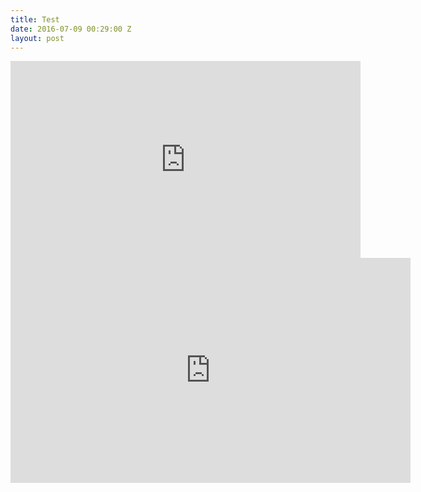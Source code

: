 ```yaml
---
title: Test
date: 2016-07-09 00:29:00 Z
layout: post
---
```


<iframe width="560" height="315" src="https://www.youtube.com/embed/fW0W4a5uziM?rel=0" frameborder="0" allowfullscreen></iframe>

<iframe src="https://player.vimeo.com/video/163038096" width="640" height="360" frameborder="0" webkitallowfullscreen mozallowfullscreen allowfullscreen></iframe>